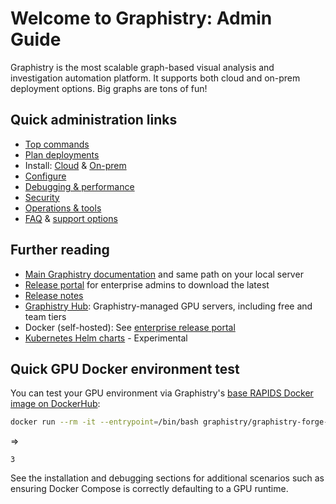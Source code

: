 # Welcome to Graphistry: Admin Guide

Graphistry is the most scalable graph-based visual analysis and investigation automation platform. It supports both cloud and on-prem deployment options. Big graphs are tons of fun!


## Quick administration links

* [Top commands](https://graphistry-admin-docs.readthedocs.io/en/latest/commands.html)
* [Plan deployments](https://graphistry-admin-docs.readthedocs.io/en/latest/planning/hardware-software.html)
* Install: [Cloud](https://graphistry-admin-docs.readthedocs.io/en/latest/install/cloud/index.html) & [On-prem](https://graphistry-admin-docs.readthedocs.io/en/latest/install/on-prem/index.html)
* [Configure](https://graphistry-admin-docs.readthedocs.io/en/latest/app-config/index.html)
* [Debugging & performance](https://graphistry-admin-docs.readthedocs.io/en/latest/debugging/index.html)
* [Security](https://graphistry-admin-docs.readthedocs.io/en/latest/security/index.html)
* [Operations & tools](https://graphistry-admin-docs.readthedocs.io/en/latest/tools/index.html)
* [FAQ](https://graphistry-admin-docs.readthedocs.io/en/latest/faq/index.html) & [support options](https://graphistry-admin-docs.readthedocs.io/en/latest/support.html)

## Further reading

* [Main Graphistry documentation](https://hub.graphistry.com/docs) and same path on your local server
* [Release portal](https://graphistry.zendesk.com/hc/en-us/articles/360033184174) for enterprise admins to download the latest
* [Release notes](https://graphistry.zendesk.com/hc/en-us/articles/360033184174)
* [Graphistry Hub](https://hub.graphistry.com): Graphistry-managed GPU servers, including free and team tiers
* Docker (self-hosted): See [enterprise release portal](https://graphistry.zendesk.com/hc/en-us/articles/360033184174)
* [Kubernetes Helm charts](https://github.com/graphistry/graphistry-helm) - Experimental


## Quick GPU Docker environment test

You can test your GPU environment via Graphistry's [base RAPIDS Docker image on DockerHub](https://hub.docker.com/r/graphistry/graphistry-forge-base):

```bash
docker run --rm -it --entrypoint=/bin/bash graphistry/graphistry-forge-base:latest -c "source activate rapids && python3 -c \"import cudf; print(cudf.DataFrame({'x': [0,1,2]})['x'].sum())\""
```

=>
```
3
```

See the installation and debugging sections for additional scenarios such as ensuring Docker Compose is correctly defaulting to a GPU runtime.


